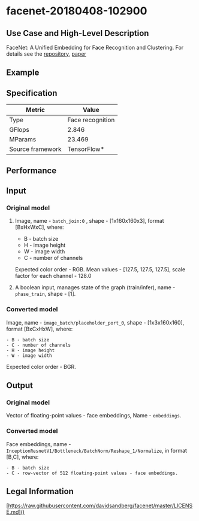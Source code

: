 # facenet-20180408-102900

## Use Case and High-Level Description

FaceNet: A Unified Embedding for Face Recognition and Clustering. For details see the [repository](https://github.com/davidsandberg/facenet/), [paper](https://arxiv.org/pdf/1503.03832.pdf)

## Example

## Specification

| Metric                          | Value                                     |
|---------------------------------|-------------------------------------------|
| Type                            | Face recognition                          |
| GFlops                          | 2.846                                     |
| MParams                         | 23.469                                    |
| Source framework                | TensorFlow\*                              |

## Performance

## Input

### Original model

1. Image, name - `batch_join:0` , shape - [1x160x160x3], format [BxHxWxC],
   where:

    - B - batch size
    - H - image height
    - W - image width
    - C - number of channels

   Expected color order - RGB.
   Mean values - [127.5, 127.5, 127.5], scale factor for each channel - 128.0
2. A boolean input, manages state of the graph (train/infer), name - `phase_train`, shape - [1].

### Converted model

Image, name - `image_batch/placeholder_port_0`, shape - [1x3x160x160], format [BxCxHxW],
   where:

    - B - batch size
    - C - number of channels
    - H - image height
    - W - image width

   Expected color order - BGR.

## Output

### Original model

Vector of floating-point values - face embeddings, Name - `embeddings`.

### Converted model

Face embeddings, name - `InceptionResnetV1/Bottleneck/BatchNorm/Reshape_1/Normalize`, in format [B,C],
   where:
   
    - B - batch size
    - C - row-vector of 512 floating-point values - face embeddings.

## Legal Information

[https://raw.githubusercontent.com/davidsandberg/facenet/master/LICENSE.md]()